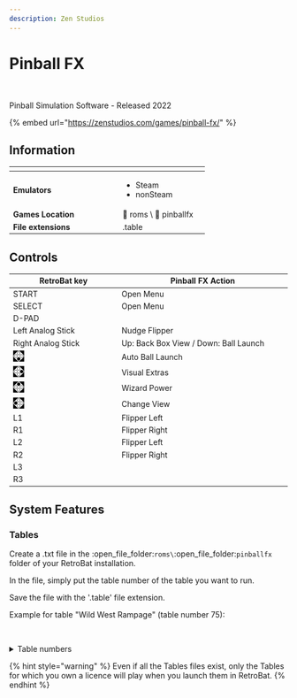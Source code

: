 ```yaml
---
description: Zen Studios
---
```


# Pinball FX

<div align="left">

<figure><img src="https://github.com/fabricecaruso/es-theme-carbon/blob/master/art/logos/pinballfx.png?raw=true" alt="" width="375"><figcaption></figcaption></figure>

</div>

Pinball Simulation Software - Released 2022

{% embed url="https://zenstudios.com/games/pinball-fx/" %}

## Information

<table data-header-hidden><thead><tr><th width="184"></th><th></th><th data-hidden></th></tr></thead><tbody><tr><td><strong>Emulators</strong></td><td><ul><li>Steam</li><li>nonSteam</li></ul></td><td></td></tr><tr><td><strong>Games Location</strong></td><td><span data-gb-custom-inline data-tag="emoji" data-code="1f4c2">📂</span> roms \ <span data-gb-custom-inline data-tag="emoji" data-code="1f4c2">📂</span> pinballfx</td><td></td></tr><tr><td><strong>File extensions</strong></td><td>.table</td><td></td></tr></tbody></table>

## Controls

<table><thead><tr><th width="258">RetroBat key</th><th width="443">Pinball FX Action</th></tr></thead><tbody><tr><td>START</td><td>Open Menu</td></tr><tr><td>SELECT</td><td>Open Menu</td></tr><tr><td>D-PAD</td><td></td></tr><tr><td>Left Analog Stick</td><td>Nudge Flipper</td></tr><tr><td>Right Analog Stick</td><td>Up: Back Box View / Down: Ball Launch</td></tr><tr><td><img src="../../../.gitbook/assets/image (27).png" alt="A"></td><td>Auto Ball Launch</td></tr><tr><td><img src="../../../.gitbook/assets/image (13).png" alt="B"></td><td>Visual Extras</td></tr><tr><td><img src="../../../.gitbook/assets/image (47).png" alt="" data-size="original"></td><td>Wizard Power</td></tr><tr><td><img src="../../../.gitbook/assets/image (45).png" alt="" data-size="line"></td><td>Change View</td></tr><tr><td>L1</td><td>Flipper Left</td></tr><tr><td>R1</td><td>Flipper Right</td></tr><tr><td>L2</td><td>Flipper Left</td></tr><tr><td>R2</td><td>Flipper Right</td></tr><tr><td>L3</td><td></td></tr><tr><td>R3</td><td></td></tr></tbody></table>

## System Features

### Tables

Create a .txt file in the  :open\_file\_folder:`roms\`:open\_file\_folder:`pinballfx` folder of your RetroBat installation.&#x20;

In the file, simply put the table number of the table you want to run.

Save the file with the '.table' file extension.

Example for table "Wild West Rampage" (table number 75):

<div align="left">

<figure><img src="https://i.imgur.com/pSTNIkN.png" alt="" width="375"><figcaption></figcaption></figure>

</div>

<details>

<summary>Table numbers</summary>

Civil War – 1\
Star Wars™ Pinball: Masters of the Force – 2\
Fear Itself – 5\
Star Wars™ Pinball: Starfighter Assault – 6\
Thor – 7\
Star Wars™ Pinball: Han Solo – 10\
Star Wars™ Pinball: Episode IV A New Hope – 12\
Marvel’s The Avengers – 17\
Ghost Rider – 21\
Deadpool – 22\
Pasha – 23\
Star Wars™ Pinball: Episode VI Return of the Jedi – 24\
Biolab – 27\
Star Wars™ Pinball: Darth Vader – 28\
Adventure Land – 29\
Doctor Strange – 30\
Rome – 31\
Sorcerer’s Lair – 33\
Fantastic Four –38\
CastleStorm – 40\
Star Wars™ Pinball: Episode V The Empire Strikes Back – 43\
Blade – 45\
Spider-Man – 46\
Star Wars™ Pinball: The Clone Wars – 47\
Captain America – 48\
Moon Knight – 49\
Marvel’s Guardians of the Galaxy – 50\
Star Wars™ Pinball: Boba Fett– 53\
World War Hulk – 56\
Star Wars™ Pinball: Droids™ – 58\
X-Men – 59\
The Infinity Gauntlet – 60\
Iron Man – 65\
Secrets of the Deep – 66\
Wolverine – 71\
Venom – 73\
Wild West Rampage – 75\
Star Wars™ Pinball: Star Wars Rebels™ – 77\
Marvel’s Avengers: Age of Ultron – 78\
Marvel’s Ant-Man – 79\
Son of Zeus – 80\
Star Wars™ Pinball: The Force Awakens™ – 88 \
Star Wars™ Pinball: Might of the First Order – 89\
Marvel’s Women of Power: A-Force – 93\
Marvel’s Women of Power: Champions – 94\
Jaws™ Pinball – 95\
E.T.™ Pinball – 96\
Back to the Future™ Pinball – 97\
Star Wars™ Pinball: Rogue One™ – 98\
Jurassic Park™ Pinball – 100 \
Jurassic World™ Pinball – 101 \
Jurassic Park Pinball Mayhem™ 102\
Star Wars™ Pinball: The Last Jedi™ – 103 \
Star Wars™ Pinball: Ahch-To Island – 104 \
Star Wars™ Pinball: Solo – 105\
Star Wars™ Pinball: Calrissian Chronicles – 106\
Star Wars™ Pinball: Battle of Mimban – 107\
Fish Tales – 108\
Williams™️ Medieval Madness™ – 109\
Williams™️ JunkYard™ – 110\
Williams™️ The Getaway: High Speed II™ – 111\
Curse of the Mummy – 112\
Sky Pirates:Treasures of the Clouds – 113\
Williams™️ Theatre of Magic™ – 117\
Williams™️ Black Rose™ – 118\
Williams™️ Attack from Mars™ – 119\
Williams™️ The Party Zone™ – 120\
Williams™️ The Champion Pub™ – 121\
Williams™️ Safe Cracker™ – 122\
Pinball Noir – 123\
Williams™️ White Water™ – 124\
Williams™️ Red and Ted’s Road Show™ – 125\
Williams™️ Hurricane™ – 126\
Williams™️ Cirqus Voltaire™ – 127\
Williams™️ No Good Gofers™ – 128\
Williams™️ Space Station™️ – 129\
Williams™️ Monster Bash™ – 130\
Williams™️ Creature from the Black Lagoon™ – 131\
Williams™️ Tales of the Arabian Nights™ – 132\
Williams™️ Indiana Jones™: The Pinball Adventure – 133\
Williams™️ FunHouse™️ – 134\
Williams™️ Dr. Dude and his Excellent Ray™️ – 135\
Star Wars™ Pinball: The Mandalorian – 136\
Star Wars™ Pinball: Classic Collectibles – 137\
Hasbro’s MY LITTLE PONY – 138\
DreamWorks Kung Fu Panda Pinball – 139\
DreamWorks Trolls Pinball – 140\
DreamWorks How to Train Your Dragon Pinball – 141\
Garfield Pinball – 145\
Peanuts’ Snoopy Pinball – 146\
Wrath of the Elder Gods – 147\
Williams™️ The Machine™️: Bride of Pin·Bot™️ – 148\
Williams™️ Swords of Fury™ – 149\
Homeworld®️: Journey to Hiigara Pinball – 150\
Brothers in Arms®: Win the War Pinball – 151\
Borderlands®: Vault Hunter Pinball – 152\
Kong Pinball – 153\
World War Z Pinball – 154\
Grimm Tales – 155\
Williams™️ The Addams Family – 156 \
Williams™️ World Cup Soccer – 157\
Godzilla Pinball – 158 \
Godzilla vs Kong Pinball – 160\
Crypt of the NecroDancer Pinball – 161\
Williams™️ Twilight Zone – 162\
Williams™ Pinball: Star Trek™: The Next Generation – 163\
Verne’s Mysterious Island – 164\
A Samurai’s Vengeance – 165\
Williams™️ Whirlwind – 168

</details>

{% hint style="warning" %}
Even if all the Tables files exist, only the Tables for which you own a licence will play when you launch them in RetroBat.
{% endhint %}
